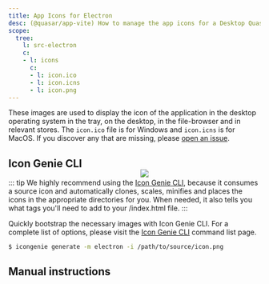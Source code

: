 ```yaml
---
title: App Icons for Electron
desc: (@quasar/app-vite) How to manage the app icons for a Desktop Quasar app.
scope:
  tree:
    l: src-electron
    c:
    - l: icons
      c:
      - l: icon.ico
      - l: icon.icns
      - l: icon.png
---
```


These images are used to display the icon of the application in the desktop operating system in the tray, on the desktop, in the file-browser and in relevant stores. The `icon.ico` file is for Windows and `icon.icns` is for MacOS. If you discover any that are missing, please [open an issue](https://github.com/quasarframework/quasar/issues).

<img src="https://cdn.quasar.dev/img/iconfactory.png" style="float:right;max-width:15%;min-width:240px;padding-top:40px">

## Icon Genie CLI

::: tip
We highly recommend using the [Icon Genie CLI](/icongenie/introduction), because it consumes a source icon and automatically clones, scales, minifies and places the icons in the appropriate directories for you. When needed, it also tells you what tags you'll need to add to your /index.html file.
:::

Quickly bootstrap the necessary images with Icon Genie CLI. For a complete list of options, please visit the [Icon Genie CLI](/icongenie/command-list) command list page.

```bash
$ icongenie generate -m electron -i /path/to/source/icon.png
```

## Manual instructions

<DocTree :def="scope.tree" />
